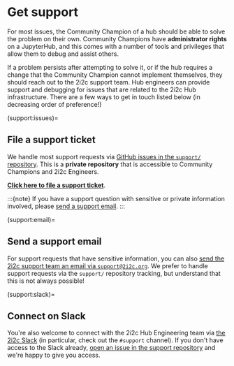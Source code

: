 # Get support

For most issues, the Community Champion of a hub should be able to solve the problem on their own.
Community Champions have **administrator rights** on a JupyterHub, and this comes with a number of tools and privileges that allow them to debug and assist others.

If a problem persists after attempting to solve it, or if the hub requires a change that the Community Champion cannot implement themselves, they should reach out to the 2i2c support team.
Hub engineers can provide support and debugging for issues that are related to the 2i2c Hub infrastructure.
There are a few ways to get in touch listed below (in decreasing order of preference!)

(support:issues)=
## File a support ticket

We handle most support requests via [GitHub issues in the `support/` repository](https://github.com/2i2c-org/support/issues).
This is a **private repository** that is accessible to Community Champions and 2i2c Engineers.

[**Click here to file a support ticket**](https://github.com/2i2c-org/support/issues/new).

:::{note}
If you have a support question with sensitive or private information involved, please [send a support email](support:email).
:::

(support:email)=
## Send a support email

For support requests that have sensitive information, you can also [send the 2i2c support team an email via `support@2i2c.org`](mailto:support@2i2c.org).
We prefer to handle support requests via the `support/` repository tracking, but understand that this is not always possible!

(support:slack)=
## Connect on Slack

You're also welcome to connect with the 2i2c Hub Engineering team via [the 2i2c Slack](https://2i2c.slack.com) (in particular, check out the `#support` channel). If you don't have access to the Slack already, [open an issue in the support repository](https://github.com/2i2c-org/support/issues/new) and we're happy to give you access.
